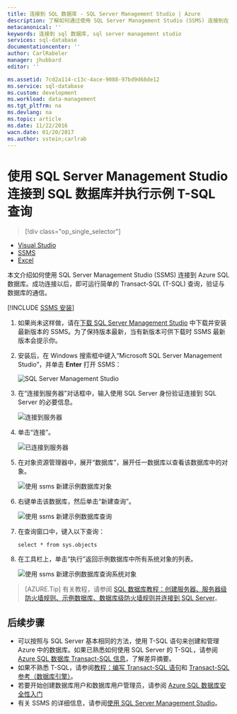 ```yaml
---
title: 连接到 SQL 数据库 - SQL Server Management Studio | Azure
description: 了解如何通过使用 SQL Server Management Studio (SSMS) 连接到在 Azure 上的 SQL 数据库。然后，使用 Transact-SQL (T-SQL) 运行示例查询。
metacanonical: ''
keywords: 连接到 sql 数据库, sql server management studio
services: sql-database
documentationcenter: ''
author: CarlRabeler
manager: jhubbard
editor: ''

ms.assetid: 7cd2a114-c13c-4ace-9088-97bd9d68de12
ms.service: sql-database
ms.custom: development
ms.workload: data-management
ms.tgt_pltfrm: na
ms.devlang: na
ms.topic: article
ms.date: 11/22/2016
wacn.date: 01/20/2017
ms.author: sstein;carlrab
---
```


# 使用 SQL Server Management Studio 连接到 SQL 数据库并执行示例 T-SQL 查询

> [!div class="op_single_selector"]
- [Visual Studio](./sql-database-connect-query.md)
- [SSMS](./sql-database-connect-query-ssms.md)
- [Excel](./sql-database-connect-excel.md)

本文介绍如何使用 SQL Server Management Studio (SSMS) 连接到 Azure SQL 数据库。成功连接以后，即可运行简单的 Transact-SQL (T-SQL) 查询，验证与数据库的通信。

[!INCLUDE [SSMS 安装](../../includes/sql-server-management-studio-install.md)]

1. 如果尚未这样做，请在[下载 SQL Server Management Studio](https://msdn.microsoft.com/zh-cn/library/mt238290.aspx) 中下载并安装最新版本的 SSMS。为了保持版本最新，当有新版本可供下载时 SSMS 最新版本会提示你。

2. 安装后，在 Windows 搜索框中键入“Microsoft SQL Server Management Studio”，并单击 **Enter** 打开 SSMS：

    ![SQL Server Management Studio](./media/sql-database-get-started/ssms.png)  

3. 在“连接到服务器”对话框中，输入使用 SQL Server 身份验证连接到 SQL Server 的必要信息。

    ![连接到服务器](./media/sql-database-get-started/connect-to-server.png)  

4. 单击“连接”。

    ![已连接到服务器](./media/sql-database-get-started/connected-to-server.png)  

5. 在对象资源管理器中，展开“数据库”，展开任一数据库以查看该数据库中的对象。

    ![使用 ssms 新建示例数据库对象](./media/sql-database-get-started/new-sample-db-objects-ssms.png)  

6. 右键单击该数据库，然后单击“新建查询”。

    ![使用 ssms 新建示例数据库查询](./media/sql-database-get-started/new-sample-db-query-ssms.png)  

7. 在查询窗口中，键入以下查询：

       select * from sys.objects

8.  在工具栏上，单击“执行”返回示例数据库中所有系统对象的列表。

    ![使用 ssms 新建示例数据库查询系统对象](./media/sql-database-get-started/new-sample-db-query-objects-ssms.png)  

> [AZURE.Tip]
有关教程，请参阅 [SQL 数据库教程：创建服务器、服务器级防火墙规则、示例数据库、数据库级防火墙规则并连接到 SQL Server](./sql-database-get-started.md)。
>

## 后续步骤

- 可以按照与 SQL Server 基本相同的方法，使用 T-SQL 语句来创建和管理 Azure 中的数据库。如果已熟悉如何使用 SQL Server 的 T-SQL，请参阅 [Azure SQL 数据库 Transact-SQL 信息](./sql-database-transact-sql-information.md)，了解差异摘要。
- 如果不熟悉 T-SQL，请参阅[教程：编写 Transact-SQL 语句](https://msdn.microsoft.com/zh-cn/library/ms365303.aspx)和 [Transact-SQL 参考（数据库引擎）](https://msdn.microsoft.com/zh-cn/library/bb510741.aspx)。
- 若要开始创建数据库用户和数据库用户管理员，请参阅 [Azure SQL 数据库安全性入门](./sql-database-get-started-security.md)
- 有关 SSMS 的详细信息，请参阅[使用 SQL Server Management Studio](https://msdn.microsoft.com/zh-cn/library/ms174173.aspx)。

<!---HONumber=Mooncake_0116_2017-->
<!--update: update SSMS install steps/pics-->